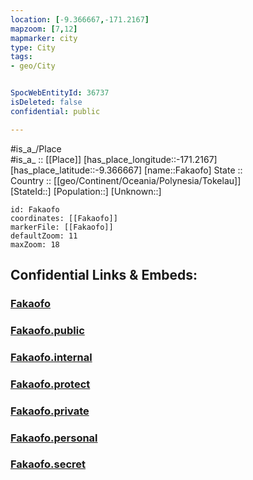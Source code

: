 ```yaml
---
location: [-9.366667,-171.2167] 
mapzoom: [7,12] 
mapmarker: city 
type: City
tags:
- geo/City


SpocWebEntityId: 36737
isDeleted: false
confidential: public

---
```

#is_a_/Place  
#is_a_ :: [[Place]] 
[has_place_longitude::-171.2167] 
[has_place_latitude::-9.366667] 
[name::Fakaofo] 
State ::  
Country :: [[geo/Continent/Oceania/Polynesia/Tokelau]]  
[StateId::] 
[Population::] 
[Unknown::] 


```leaflet
id: Fakaofo
coordinates: [[Fakaofo]] 
markerFile: [[Fakaofo]] 
defaultZoom: 11 
maxZoom: 18
```


## Confidential Links & Embeds: 

### [Fakaofo](/_Standards/Earth/Continent/Oceania/Polynesia/Tokelau/Fakaofo.md) 

### [Fakaofo.public](/_public/Earth/Continent/Oceania/Polynesia/Tokelau/Fakaofo.public.md) 

### [Fakaofo.internal](/_internal/Earth/Continent/Oceania/Polynesia/Tokelau/Fakaofo.internal.md) 

### [Fakaofo.protect](/_protect/Earth/Continent/Oceania/Polynesia/Tokelau/Fakaofo.protect.md) 

### [Fakaofo.private](/_private/Earth/Continent/Oceania/Polynesia/Tokelau/Fakaofo.private.md) 

### [Fakaofo.personal](/_personal/Earth/Continent/Oceania/Polynesia/Tokelau/Fakaofo.personal.md) 

### [Fakaofo.secret](/_secret/Earth/Continent/Oceania/Polynesia/Tokelau/Fakaofo.secret.md)

